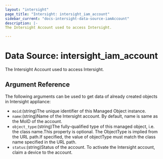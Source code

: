 ```yaml
---
layout: "intersight"
page_title: "Intersight: intersight_iam_account"
sidebar_current: "docs-intersight-data-source-iamAccount"
description: |-
The Intersight Account used to access Intersight.

---
```


# Data Source: intersight_iam_account
The Intersight Account used to access Intersight.

## Argument Reference
The following arguments can be used to get data of already created objects in Intersight appliance:
* `moid`:(string)The unique identifier of this Managed Object instance.
* `name`:(string)Name of the Intersight account. By default, name is same as the MoID of the account.
* `object_type`:(string)The fully-qualified type of this managed object, i.e. the class name.This property is optional. The ObjectType is implied from the URL path.If specified, the value of objectType must match the class name specified in the URL path.
* `status`:(string)Status of the account. To activate the Intersight account, claim a device to the account.
